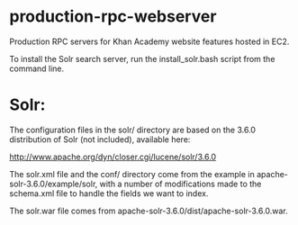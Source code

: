 production-rpc-webserver
========================

Production RPC servers for Khan Academy website features hosted in EC2.

To install the Solr search server, run the install\_solr.bash script from the command line.

Solr:
=====

The configuration files in the solr/ directory are based on the 3.6.0 distribution of Solr (not included), available here:

http://www.apache.org/dyn/closer.cgi/lucene/solr/3.6.0

The solr.xml file and the conf/ directory come from the example in apache-solr-3.6.0/example/solr, with a number of modifications made to the schema.xml file to handle the fields we want to index.

The solr.war file comes from apache-solr-3.6.0/dist/apache-solr-3.6.0.war.

